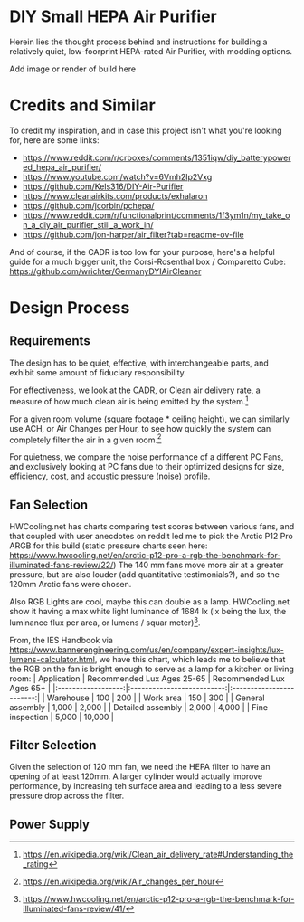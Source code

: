 # DIY Small HEPA Air Purifier
Herein lies the thought process behind and instructions for building a relatively quiet, low-foorprint HEPA-rated Air Purifier, with modding options.

Add image or render of build here

# Credits and Similar
To credit my inspiration, and in case this project isn't what you're looking for, here are some links:

* https://www.reddit.com/r/crboxes/comments/1351iqw/diy_batterypowered_hepa_air_purifier/
* https://www.youtube.com/watch?v=6Vmh2Ip2Vxg
* https://github.com/Kels316/DIY-Air-Purifier
* https://www.cleanairkits.com/products/exhalaron
* https://github.com/jcorbin/pchepa/
* https://www.reddit.com/r/functionalprint/comments/1f3ym1n/my_take_on_a_diy_air_purifier_still_a_work_in/
* https://github.com/jon-harper/air_filter?tab=readme-ov-file

And of course, if the CADR is too low for your purpose, here's a helpful guide for a much bigger unit, the Corsi-Rosenthal box / Comparetto Cube:
https://github.com/wrichter/GermanyDYIAirCleaner

# Design Process
## Requirements
The design has to be quiet, effective, with interchangeable parts, and exhibit some amount of fiduciary responsibility.

For effectiveness, we look at the CADR, or Clean air delivery rate, a measure of how much clean air is being emitted by the system.[^1]
[^1]: https://en.wikipedia.org/wiki/Clean_air_delivery_rate#Understanding_the_rating

For a given room volume (square footage * ceiling height), we can similarly use ACH, or Air Changes per Hour, to see how quickly the system can completely filter the air in a given room.[^2]
[^2]: https://en.wikipedia.org/wiki/Air_changes_per_hour

For quietness, we compare the noise performance of a different PC Fans, and exclusively looking at PC fans due to their optimized designs for size, efficiency, cost, and acoustic pressure (noise) profile. 

## Fan Selection
HWCooling.net has charts comparing test scores between various fans, and that coupled with user anecdotes on reddit led me to pick the Arctic P12 Pro ARGB for this build (static pressure charts seen here: https://www.hwcooling.net/en/arctic-p12-pro-a-rgb-the-benchmark-for-illuminated-fans-review/22/)
The 140 mm fans move more air at a greater pressure, but are also louder (add quantitative testimonials?), and so the 120mm Arctic fans were chosen.

Also RGB Lights are cool, maybe this can double as a lamp. HWCooling.net show it having a max white light luminance of 1684 lx (lx being the lux, the luminance flux per area, or lumens / squar meter)[^3]. 

From, the IES Handbook via https://www.bannerengineering.com/us/en/company/expert-insights/lux-lumens-calculator.html, we have this chart, which leads me to believe that the RGB on the fan is bright enough to serve as a lamp for a kitchen or living room:
|     Application    | Recommended Lux Ages 25-65 | Recommended Lux Ages 65+ |
|:------------------:|:--------------------------:|:------------------------:|
|  Warehouse         |  100                       |  200                     |
|  Work area         |  150                       |  300                     |
|  General assembly  |  1,000                     |  2,000                   |
|  Detailed assembly |  2,000                     |  4,000                   |
|  Fine inspection   |  5,000                     |  10,000                  |

[^3]: https://www.hwcooling.net/en/arctic-p12-pro-a-rgb-the-benchmark-for-illuminated-fans-review/41/
## Filter Selection
Given the selection of 120 mm fan, we need the HEPA filter to have an opening of at least 120mm. A larger cylinder would actually improve performance, by increasing teh surface area and leading to a less severe pressure drop across the filter.

## Power Supply





